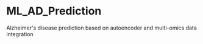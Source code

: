 # ML_AD_Prediction
Alzheimer's disease prediction based on autoencoder and multi-omics data integration
